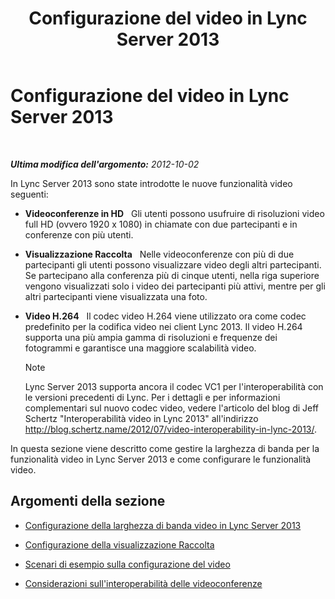 ﻿---
title: Configurazione del video in Lync Server 2013
TOCTitle: Configurazione del video in Lync Server 2013
ms:assetid: dadfb7f3-dfd6-4847-b137-17dacafd7368
ms:mtpsurl: https://technet.microsoft.com/it-it/library/JJ205307(v=OCS.15)
ms:contentKeyID: 49302163
ms.date: 08/24/2015
mtps_version: v=OCS.15
ms.translationtype: HT
---

# Configurazione del video in Lync Server 2013

 

_**Ultima modifica dell'argomento:** 2012-10-02_

In Lync Server 2013 sono state introdotte le nuove funzionalità video seguenti:

  - **Videoconferenze in HD**   Gli utenti possono usufruire di risoluzioni video full HD (ovvero 1920 x 1080) in chiamate con due partecipanti e in conferenze con più utenti.

  - **Visualizzazione Raccolta**   Nelle videoconferenze con più di due partecipanti gli utenti possono visualizzare video degli altri partecipanti. Se partecipano alla conferenza più di cinque utenti, nella riga superiore vengono visualizzati solo i video dei partecipanti più attivi, mentre per gli altri partecipanti viene visualizzata una foto.

  - **Video H.264**   Il codec video H.264 viene utilizzato ora come codec predefinito per la codifica video nei client Lync 2013. Il video H.264 supporta una più ampia gamma di risoluzioni e frequenze dei fotogrammi e garantisce una maggiore scalabilità video.
    

    > [!NOTE]
    > Lync Server 2013 supporta ancora il codec VC1 per l'interoperabilità con le versioni precedenti di Lync. Per i dettagli e per informazioni complementari sul nuovo codec video, vedere l'articolo del blog di Jeff Schertz "Interoperabilità video in Lync 2013" all'indirizzo <A class=uri href="http://blog.schertz.name/2012/07/video-interoperability-in-lync-2013/">http://blog.schertz.name/2012/07/video-interoperability-in-lync-2013/</A>.



In questa sezione viene descritto come gestire la larghezza di banda per la funzionalità video in Lync Server 2013 e come configurare le funzionalità video.

## Argomenti della sezione

  - [Configurazione della larghezza di banda video in Lync Server 2013](lync-server-2013-configuring-video-bandwidth.md)

  - [Configurazione della visualizzazione Raccolta](lync-server-2013-configuring-gallery-view.md)

  - [Scenari di esempio sulla configurazione del video](lync-server-2013-configuring-video-example-scenarios.md)

  - [Considerazioni sull'interoperabilità delle videoconferenze](lync-server-2013-interoperability-considerations-for-video-conferencing.md)

